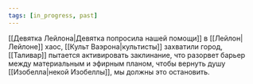 ```yaml
---
tags: [in_progress, past]
---
```


[[Девятка Лейлона|Девятка попросила нашей помощи]] в [[Лейлон|Лейлоне]] хаос, [[Культ Ваэрона|культисты]] захватили город, [[Таливар]] пытается активировать заклинание, что разорвет барьер между материальным и эфирным планом, чтобы вернуть душу [[Изобелла|некой Изобеллы]], мы должны это остановить.
